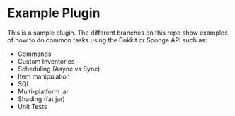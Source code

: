 # Example Plugin
This is a sample plugin. The different branches on this repo show examples of how to do common tasks using the Bukkit or Sponge API such as:
- Commands
- Custom Inventories
- Scheduling (Async vs Sync)
- Item manipulation
- SQL
- Multi-platform jar
- Shading (fat jar)
- Unit Tests